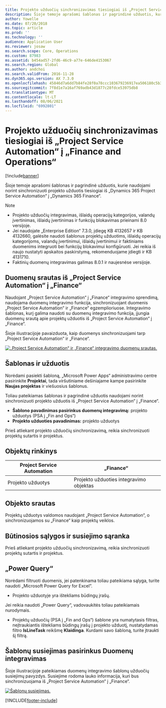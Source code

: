 ```yaml
---
title: Projekto užduočių sinchronizavimas tiesiogiai iš „Project Service Automation“ į „Finance and Operations“
description: Šioje temoje aprašomi šablonas ir pagrindinė užduotis, kurie naudojami norint sinchronizuoti projekto užduotis tiesiogiai iš „Microsoft Dynamics 365 Project Service Automation“ į „Dynamics 365 Finance“.
author: Yowelle
ms.date: 07/20/2018
ms.topic: article
ms.prod: ''
ms.technology: ''
audience: Application User
ms.reviewer: josaw
ms.search.scope: Core, Operations
ms.custom: 87983
ms.assetid: b454ad57-2fd6-46c9-a77e-646de4153067
ms.search.region: Global
ms.author: andchoi
ms.search.validFrom: 2016-11-28
ms.dyn365.ops.version: AX 7.3.0
ms.openlocfilehash: 45846d7a6dd7b84fe28f0a78ccc103679236917ea506180c5b383fd2828624eb
ms.sourcegitcommit: 7f8d1e7a16af769adb43d1877c28fdce53975db8
ms.translationtype: MT
ms.contentlocale: lt-LT
ms.lasthandoff: 08/06/2021
ms.locfileid: "6992801"
---
```

# <a name="synchronize-project-tasks-directly-from-project-service-automation-to-finance-and-operations"></a>Projekto užduočių sinchronizavimas tiesiogiai iš „Project Service Automation“ į „Finance and Operations“

[!include[banner](../includes/banner.md)]

Šioje temoje aprašomi šablonas ir pagrindinė užduotis, kurie naudojami norint sinchronizuoti projekto užduotis tiesiogiai iš „Dynamics 365 Project Service Automation“ į „Dynamics 365 Finance“.

> [!NOTE]
> - Projekto užduočių integravimas, išlaidų operacijų kategorijos, valandų įvertinimas, išlaidų įvertinimas ir funkcijų blokavimas prieinami 8.0 versijoje.
> - Jei naudojate „Enterprise Edition“ 7.3.0, įdiegę KB 4132657 ir KB 4132660, galėsite naudoti šablonus projektų užduotims, išlaidų operacijų kategorijoms, valandų įvertinimui, išlaidų įvertinimui ir faktiniams duomenims integruoti bei funkcijų blokavimui konfigūruoti. Jei reikia iš naujo nustatyti apskaitos paskirstymą, rekomenduojame įdiegti ir KB 4131710.
> - Faktinių duomenų integravimas galimas 8.0.1 ir naujesnėse versijoje.

## <a name="data-flow-for-project-service-automation-to-finance"></a>Duomenų srautas iš „Project Service Automation“ į „Finance“

Naudojant „Project Service Automation“ į „Finance“ integravimo sprendimą, naudojama duomenų integravimo funkcija, sinchronizuojant duomenis „Project Service Automation“ ir „Finance“ egzemplioriuose. Integravimo šablonas, kurį galima naudoti su duomenų integravimo funkcija, įjungia duomenų srautą apie projektų užduotis iš „Project Service Automation“ į „Finance“.

Šioje iliustracijoje pavaizduota, kaip duomenys sinchronizuojami tarp „Project Service Automation“ ir „Finance“.

[![„Project Service Automation“ ir „Finance“ integravimo duomenų srautas.](./media/ProjectTasksFlow.png)](./media/ProjectTasksFlow.png)

## <a name="template-and-task"></a>Šablonas ir užduotis

Norėdami pasiekti šabloną, „Microsoft Power Apps“ administravimo centre pasirinkite **Projektai**, tada viršutiniame dešiniajame kampe pasirinkite **Naujas projektas** ir viešuosius šablonus.

Toliau pateikiamas šablonas ir pagrindinė užduotis naudojami norint sinchronizuoti projekto užduotis iš „Project Service Automation“ į „Finance“.

- **Šablono pavadinimas pasirinkus duomenų integravimą:** projekto užduotys (PSA į „Fin and Ops“)
- **Projekto užduoties pavadinimas:** projekto užduotys

Prieš atliekant projekto užduočių sinchronizavimą, reikia sinchronizuoti projektų sutartis ir projektus.

## <a name="entity-set"></a>Objektų rinkinys 

| Project Service Automation | „Finance“                             |
|----------------------------|-------------------------------------|
| Projekto užduotys              | Projekto užduoties integravimo objektas |

## <a name="entity-flow"></a>Objekto srautas

Projektų užduotys valdomos naudojant „Project Service Automation“, o sinchronizuojamos su „Finance“ kaip projektų veiklos.

## <a name="prerequisites-and-mapping-setup"></a>Būtinosios sąlygos ir susiejimo sąranka

Prieš atliekant projekto užduočių sinchronizavimą, reikia sinchronizuoti projektų sutartis ir projektus.

## <a name="power-query"></a>„Power Query“

Norėdami filtruoti duomenis, jei patenkinama toliau pateikiama sąlyga, turite naudoti „Microsoft Power Query for Excel“.

- Projekto užduotyje yra ištekliams būdingų įrašų.

Jei reikia naudoti „Power Query“, vadovaukitės toliau pateikiamais nurodymais.

- Projektų užduočių (PSA į „Fin and Ops“) šablone yra numatytasis filtras, neįtraukiantis ištekliams būdingų įrašų į projekto užduotį, nustatydamas filtro **IsLineTask** reikšmę **Klaidinga**. Kurdami savo šabloną, turite įtraukti šį filtrą.

## <a name="template-mapping-in-data-integration"></a>Šablonų susiejimas pasirinkus Duomenų integravimas

Šioje iliustracijoje pateikiamas duomenų integravimo šablonų užduočių susiejimų pavyzdys. Susiejime rodoma lauko informacija, kuri bus sinchronizuojama iš „Project Service Automation“ į „Finance“.

[![Šablonų susiejimas.](./media/ProjectTasksMapping.png)](./media/ProjectTasksMapping.png)


[!INCLUDE[footer-include](../includes/footer-banner.md)]